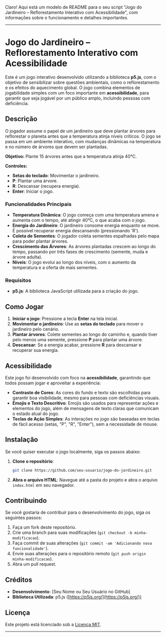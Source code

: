 Claro! Aqui está um modelo de README para o seu script "Jogo do Jardineiro – Reflorestamento Interativo com Acessibilidade", com informações sobre o funcionamento e detalhes importantes.

---

# Jogo do Jardineiro – Reflorestamento Interativo com Acessibilidade

Este é um jogo interativo desenvolvido utilizando a biblioteca **p5.js**, com o objetivo de sensibilizar sobre questões ambientais, como o reflorestamento e os efeitos do aquecimento global. O jogo combina elementos de jogabilidade simples com um foco importante em **acessibilidade**, para garantir que seja jogável por um público amplo, incluindo pessoas com deficiência.

## Descrição

O jogador assume o papel de um jardineiro que deve plantar árvores para reflorestar o planeta antes que a temperatura atinja níveis críticos. O jogo se passa em um ambiente interativo, com mudanças dinâmicas na temperatura e no número de árvores que devem ser plantadas.

**Objetivo:** Plante 15 árvores antes que a temperatura atinja 40°C.

**Controles:**

* **Setas do teclado**: Movimentar o jardineiro.
* **P**: Plantar uma árvore.
* **R**: Descansar (recupera energia).
* **Enter**: Iniciar o jogo.

### Funcionalidades Principais

* **Temperatura Dinâmica**: O jogo começa com uma temperatura amena e aumenta com o tempo, até atingir 40°C, o que acaba com o jogo.
* **Energia do Jardineiro**: O jardineiro consome energia enquanto se move. É possível recuperar energia descansando (pressionando 'R').
* **Coleta de Sementes**: O jogador coleta sementes espalhadas pelo mapa para poder plantar árvores.
* **Crescimento das Árvores**: As árvores plantadas crescem ao longo do tempo, passando por três fases de crescimento (semente, muda e árvore adulta).
* **Níveis**: O jogo evolui ao longo dos níveis, com o aumento da temperatura e a oferta de mais sementes.

### Requisitos

* **p5.js**: A biblioteca JavaScript utilizada para a criação do jogo.

## Como Jogar

1. **Iniciar o jogo**: Pressione a tecla **Enter** na tela inicial.
2. **Movimentar o jardineiro**: Use as **setas do teclado** para mover o jardineiro pelo cenário.
3. **Plantar árvores**: Colete sementes ao longo do caminho e, quando tiver pelo menos uma semente, pressione **P** para plantar uma árvore.
4. **Descansar**: Se a energia acabar, pressione **R** para descansar e recuperar sua energia.

## Acessibilidade

Este jogo foi desenvolvido com foco na **acessibilidade**, garantindo que todos possam jogar e aproveitar a experiência:

* **Contraste de Cores**: As cores do fundo e texto são escolhidas para garantir boa visibilidade, mesmo para pessoas com deficiências visuais.
* **Emojis e Texto Descritivo**: Emojis são usados para representar ações e elementos do jogo, além de mensagens de texto claras que comunicam o estado atual do jogo.
* **Teclas de Ação Simples**: As interações no jogo são baseadas em teclas de fácil acesso (setas, "P", "R", "Enter"), sem a necessidade de mouse.

## Instalação

Se você quiser executar o jogo localmente, siga os passos abaixo:

1. **Clone o repositório**:

   ```bash
   git clone https://github.com/seu-usuario/jogo-do-jardineiro.git
   ```

2. **Abra o arquivo HTML**: Navegue até a pasta do projeto e abra o arquivo `index.html` em seu navegador.

## Contribuindo

Se você gostaria de contribuir para o desenvolvimento do jogo, siga os seguintes passos:

1. Faça um fork deste repositório.
2. Crie uma branch para suas modificações (`git checkout -b minha-modificacao`).
3. Faça commit de suas alterações (`git commit -am 'Adicionando nova funcionalidade'`).
4. Envie suas alterações para o repositório remoto (`git push origin minha-modificacao`).
5. Abra um pull request.

## Créditos

* **Desenvolvimento**: \[Seu Nome ou Seu Usuário no GitHub]
* **Biblioteca Utilizada**: p5.js ([https://p5js.org/](https://p5js.org/))

## Licença

Este projeto está licenciado sob a [Licença MIT](LICENSE).

---


